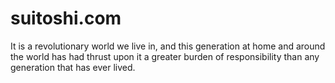 # suitoshi.com
It is a revolutionary world we live in, and this generation at home and around the world has had thrust upon it a greater burden of responsibility than any generation that has ever lived.
